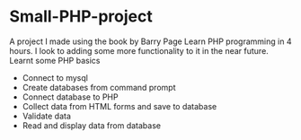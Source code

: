 # Small-PHP-project

A project I made using the book by Barry Page Learn PHP programming in 4 hours. I look to adding some more functionality to it in the near future.
Learnt some PHP basics
- Connect to mysql
- Create databases from command prompt
- Connect database to PHP
- Collect data from HTML forms and save to database
- Validate data
- Read and display data from database

